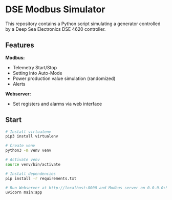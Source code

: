 # DSE Modbus Simulator

This repository contains a Python script simulating a generator controlled by a Deep Sea Electronics DSE 4620 controller.

## Features

**Modbus:**
* Telemetry Start/Stop
* Setting into Auto-Mode
* Power production value simulation (randomized)
* Alerts

**Webserver:**
* Set registers and alarms via web interface

## Start

```sh
# Install virtualenv
pip3 install virtualenv

# Create venv
python3 -m venv venv

# Activate venv
source venv/bin/activate

# Install dependencies
pip install -r requirements.txt

# Run Webserver at http://localhost:8000 and Modbus server on 0.0.0.0:502
uvicorn main:app
```